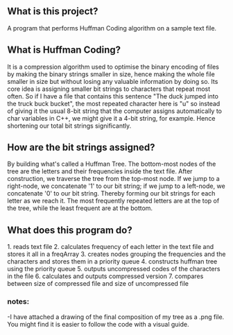 <h2> What is this project?</h2>
A program that performs Huffman Coding algorithm on a sample text file.

<h2> What is Huffman Coding? </h2>
It is a compression algorithm used to optimise the binary encoding of files by making the binary strings smaller in size, hence making the
whole file smaller in size but without losing any valuable information by doing so. Its core idea is assigning smaller bit strings to 
characters that repeat most often. So if I have a file that contains this sentence "The duck jumped into the truck buck bucket", the most 
repeated character here is "u" so instead of giving it the usual 8-bit string that the computer assigns automatically to char variables in C++,
we might give it a 4-bit string, for example. Hence shortening our total bit strings significantly. 

<h2> How are the bit strings assigned? </h2>
By building what's called a Huffman Tree. The bottom-most nodes of the tree are the letters and their frequencies inside
the text file. After construction, we traverse the tree from the top-most node. If we jump to a right-node, we concatenate '1' to our bit string;
if we jump to a left-node, we concatenate '0' to our bit string. Thereby forming our bit strings for each letter as we reach it. The most frequently repeated letters 
are at the top of the tree, while the least frequent are at the bottom. 

<h2> What does this program do? </h2>
1. reads text file
2. calculates frequency of each letter in the text file and stores it all in a freqArray
3. creates nodes grouping the frequencies and the characters and stores them in a priority queue
4. constructs huffman tree using the priority queue
5. outputs uncompressed codes of the characters in the file
6. calculates and outputs compressed version
7. compares between size of compressed file and size of uncompressed file

<h3> notes: </h3>
  -I have attached a drawing of the final composition of my tree as a .png file. You might find it is easier to follow the code with 
  a visual guide.
